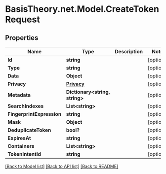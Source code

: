 # BasisTheory.net.Model.CreateTokenRequest

## Properties

Name | Type | Description | Notes
------------ | ------------- | ------------- | -------------
**Id** | **string** |  | [optional] 
**Type** | **string** |  | [optional] 
**Data** | **Object** |  | [optional] 
**Privacy** | [**Privacy**](Privacy.md) |  | [optional] 
**Metadata** | **Dictionary&lt;string, string&gt;** |  | [optional] 
**SearchIndexes** | **List&lt;string&gt;** |  | [optional] 
**FingerprintExpression** | **string** |  | [optional] 
**Mask** | **Object** |  | [optional] 
**DeduplicateToken** | **bool?** |  | [optional] 
**ExpiresAt** | **string** |  | [optional] 
**Containers** | **List&lt;string&gt;** |  | [optional] 
**TokenIntentId** | **string** |  | [optional] 

[[Back to Model list]](../README.md#documentation-for-models) [[Back to API list]](../README.md#documentation-for-api-endpoints) [[Back to README]](../README.md)

